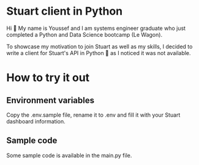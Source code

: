 # Stuart client in Python
Hi 👋 My name is Youssef and I am systems engineer graduate who just completed a Python and Data Science bootcamp (Le Wagon).

To showcase my motivation to join Stuart as well as my skills, I decided to write a client for Stuart's API in Python 🐍 as
I noticed it was not available.

# How to try it out
## Environment variables
Copy the .env.sample file, rename it to .env and fill it with your Stuart dashboard information.

## Sample code
Some sample code is available in the main.py file.
